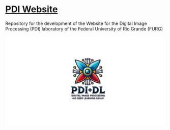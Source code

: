 # [PDI Website](https://breno-xp.github.io/Site_PDI/)

Repository for the development of the Website for the Digital Image Processing (PDI) laboratory of the Federal University of Rio Grande (FURG)

<a href="https://breno-xp.github.io/Site_PDI"><img src="src/assets/other/pdi_banner.png" alt="PDI Banner"></a>